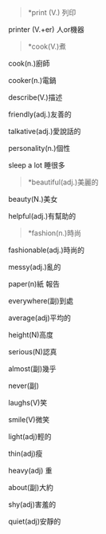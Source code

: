 >*print (V.) 列印

printer (V.+er) 人or機器

>*cook(V.)煮

cook(n.)廚師

cooker(n.)電鍋

describe(V.)描述

friendly(adj.)友善的

talkative(adj.)愛說話的

personality(n.)個性

sleep a lot 睡很多

>*beautiful(adj.)美麗的

beauty(N.)美女

helpful(adj.)有幫助的

>*fashion(n.)時尚

fashionable(adj.)時尚的

messy(adj.)亂的

paper(n)紙 報告

everywhere(副)到處

average(adj)平均的

height(N)高度

serious(N)認真

almost(副)幾乎

never(副)

laughs(V)笑

smile(V)微笑

light(adj)輕的

thin(adj)瘦

heavy(adj) 重

about(副)大約

shy(adj)害羞的

quiet(adj)安靜的
























































